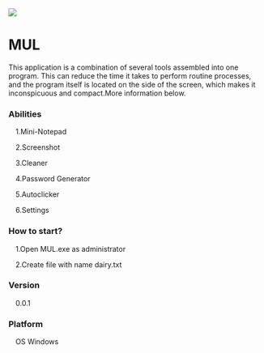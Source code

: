 <img src="imgs/icon.ico">
<h1>MUL</h1>
<p>This application is a combination of several tools assembled into one program. This can reduce the time it takes to perform routine processes, and the program itself is located on the side of the screen, which makes it inconspicuous and compact.More information below.</p>
<h3>Abilities</h3>
<p>&#8195;1.Mini-Notepad</p>
<p>&#8195;2.Screenshot</p>
<p>&#8195;3.Cleaner</p>
<p>&#8195;4.Password Generator</p>
<p>&#8195;5.Autoclicker</p>
<p>&#8195;6.Settings</p>
<h3>How to start?</h3>
<p>&#8195;1.Open MUL.exe as administrator</p>
<p>&#8195;2.Create file with name dairy.txt</p>
<h3>Version</h3>
<p>&#8195;0.0.1</p>
<h3>Platform</h3>
<p>&#8195;OS Windows</p>
